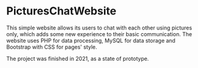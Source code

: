 # PicturesChatWebsite

This simple website allows its users to chat with each other using pictures only, which adds some new experience to their basic communication. 
The website uses PHP for data processing, MySQL for data storage and Bootstrap with CSS for pages' style.

The project was finished in 2021, as a state of prototype.
